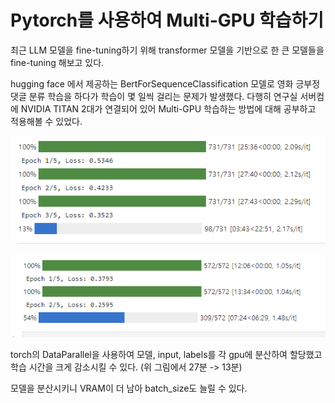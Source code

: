 # Pytorch를 사용하여 Multi-GPU 학습하기

최근 LLM 모델을 fine-tuning하기 위해 transformer 모델을 기반으로 한 큰 모델들을 fine-tuning 해보고 있다.

hugging face 에서 제공하는 BertForSequenceClassification 모델로 영화 긍부정 댓글 분류 학습을 하다가 학습이 몇 일씩 걸리는 문제가 발생했다. 다행히 연구실 서버컴에 NVIDIA TITAN 2대가 연결되어 있어 Multi-GPU 학습하는 방법에 대해 공부하고 적용해볼 수 있었다.

![bert-base-uncased model](images/image.png)


!['bert-base-multilingual-cased model](images/image-1.png)


torch의 DataParallel을 사용하여 모델, input, labels를 각 gpu에 분산하여 할당했고 학습 시간을 크게 감소시킬 수 있다.
(위 그림에서 27분 -> 13분)

모델을 분산시키니 VRAM이 더 남아 batch_size도 늘릴 수 있다.